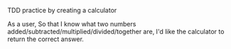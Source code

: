 TDD practice by creating a calculator

As a user,
So that I know what two numbers added/subtracted/multiplied/divided/together are,
I'd like the calculator to return the correct answer.
